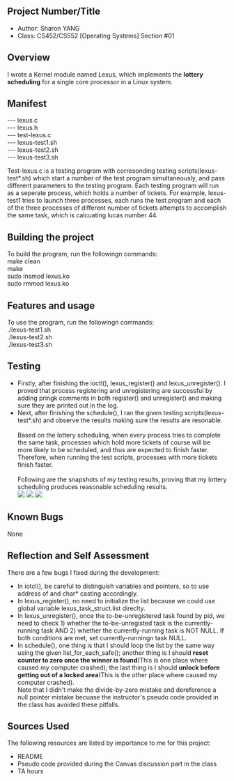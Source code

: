 ## Project Number/Title 
* Author: Sharon YANG
* Class: CS452/CS552 [Operating Systems] Section #01

## Overview
I wrote a Kernel module named Lexus, which implements the **lottery scheduling** for a single core processor in a Linux system.

## Manifest
--- lexus.c</br>
--- lexus.h</br>
--- test-lexus.c</br>
--- lexus-test1.sh</br>
--- lexus-test2.sh</br>
--- lexus-test3.sh</br>

Test-lexus.c is a testing program with corresonding testing scripts(lexus-test*.sh) which start a number of the test program simultaneously, and pass different parameters to the testing program. Each testing program will run as a seperate process, which holds a number of tickets. For example, lexus-test1 tries to launch three processes, each runs the test program and each of the three processes of different number of tickets attempts to accomplish the same task, which is calcuating lucas number 44.

## Building the project
To build the program, run the followingn commands:</br>
make clean</br>
make </br>
sudo insmod lexus.ko </br>
sudo rmmod lexus.ko </br>

## Features and usage
To use the program, run the followingn commands:</br>
./lexus-test1.sh </br>
./lexus-test2.sh </br>
./lexus-test3.sh </br>

## Testing
- Firstly, after finishing the ioctl(), lexus_register() and lexus_unregister(). I proved that process registering and unregistering are successful by adding pringk comments in both register() and unregister() and making sure they are printed out in the log.
- Next, after finishing the schedule(), I ran the given testing scripts(lexus-test*.sh) and observe the results making sure the results are resonable. </br>
</br>Based on the lottery scheduling, when every process tries to complete the same task, processes which hold more tickets of course will be more likely to be scheduled, and thus are expected to finish faster. Therefore, when running the test scripts, processes with more tickets finish faster. 
</br></br>Following are the snapshots of my testing results, proving that my lottery scheduling produces reasonable scheduling results.</br> 
![](https://github.com/shuai-yang/cs452-scheduler/blob/main/my_test1_result.PNG)
![](https://github.com/shuai-yang/cs452-scheduler/blob/main/my_test2_result.PNG)
![](https://github.com/shuai-yang/cs452-scheduler/blob/main/my_test3_result.PNG)

## Known Bugs
None

## Reflection and Self Assessment
There are a few bugs I fixed during the development: </br>
- In iotcl(), be careful to distinguish variables and pointers, so to use address of and char* casting accordingly. 
- In lexus_register(), no need to initialize the list because we could use global variable lexus_task_struct.list direclty.
- In lexus_unregister(), once the to-be-unregistered task found by pid, we need to check 1) whether the to-be-unregisted task is the currently-running task AND 2) whether the currently-running task is NOT NULL. If both conditions are met, set currently-runningn task NULL.  
- In schedule(), one thing is that I should loop the list by the same way using the given list_for_each_safe(); another thing is I should **reset counter to zero once the winner is found**(This is one place where caused my computer crashed); the last thing is I should **unlock before getting out of a locked area**(This is the other place where caused my computer crashed).<br/>
Note that I didn't make the divide-by-zero mistake and dereference a null pointer mistake becuase the instructor's pseudo code provided in the class has avoided these pitfalls.  

## Sources Used
The following resources are listed by importance to me for this project:</br>
- README
- Pseudo code provided during the Canvas discussion part in the class
- TA hours

